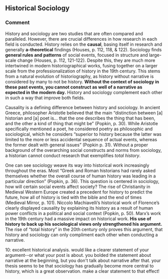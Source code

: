 ## Historical Sociology 
### Comment
History and sociology are two studies that are often compared and paralleled. However, there are crucial differences in how research in each field is conducted. History relies on the **causal**, basing itself in research and generally **a-theoretical** findings (Houses, p. 112, 118, & 122). Sociology finds **general rules and patterns** of social events, focused in structure and large-scale change (Houses, p. 112, 121-122). Despite this, they are much more intertwined in modern historiographical works, fusing together on a larger scale from the professionalization of history in the 19th century. This stems from a natural evolution of historiography, as history without narrative is considered by many to not be history. **Without the context of sociology in these past events, you cannot construct as well of a narrative as expected in the modern day.** History and sociology complement each other in such a way that improve both fields. 

Causality is a defining difference between history and sociology. In ancient Greece, philosopher Aristotle believed that the main “distinction between [a] historian and [a] poet is… that the one describes the thing that has been, and the other a kind of thing that might be” (Popkin, p. 30). While Aristotle specifically mentioned a poet, he considered poetry as philosophic and sociological, which he considers “superior to history because the latter was limited to the more or less accidental sequence of actual events, whereas the former dealt with general issues” (Popkin p. 31). Without a proper background of the overarching social constructs and norms from sociology, a historian cannot conduct research that exemplifies *total history*.

One can see sociology weave its way into historical work increasingly throughout the eras. Most “Greek and Roman historians had rarely asked themselves whether the overall course of human history was leading in a particular direction” (Popkin, p. 36). This question is centered in sociology, how will certain social events affect society? The rise of Christianity in Medieval Western Europe created a precedent for history to predict the future, how all of history is tied with the bible and the end of times (Medieval Mirror, p. 101). Niccolo Machiavelli’s historical work of Florence’s clearly displayed causality by explaining its history as a result of human power conflicts in a political and social context (Popkin, p. 50). Marx’s work in the 19th century had a massive impact on historical work. **His use of history to back up his sociological views only strengthened his argument.** The rise of “total history” in the 20th century only proves this argument, that history and sociology can only compliment each other when conducting a narrative. 

10: excellent historical analysis. would like a clearer statement of your argument--or what your post is about. you bolded the statement about narrative at the beginning, but you don't talk about narrative after that. your thesis seems to be that sociology has gradually become more central to history, which is a great observation. make a clear statement to that effect!
